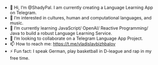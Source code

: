 - 👋 Hi, I’m @ShadyPal. I am currently creating a Language Learning App on Telegram.
- 👀 I’m interested in cultures, human and computational languages, and music.
- 🌱 I’m currently learning JavaScript/ OpenAI/ Reactive Programming/ Java to build a robust Language Learning Service.
- 💞️ I’m looking to collaborate on a Telegram Language App Project.
- 📫 How to reach me: https://t.me/vladislavbizhbalov
- ⚡ Fun fact: I speak German, play basketball in D-league and rap in my free time.

<!---
ShadyPal/ShadyPal is a ✨ special ✨ repository because its `README.md` (this file) appears on your GitHub profile.
You can click the Preview link to take a look at your changes.
--->
